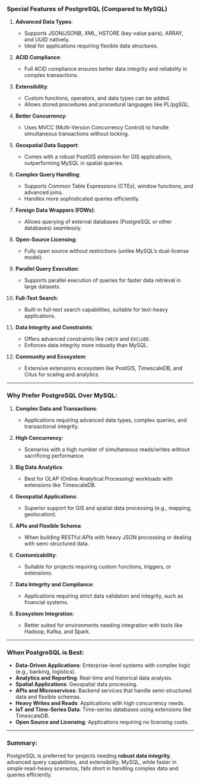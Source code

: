### **Special Features of PostgreSQL** (Compared to MySQL)
1. **Advanced Data Types**:
   - Supports JSON/JSONB, XML, HSTORE (key-value pairs), ARRAY, and UUID natively.
   - Ideal for applications requiring flexible data structures.

2. **ACID Compliance**:
   - Full ACID compliance ensures better data integrity and reliability in complex transactions.

3. **Extensibility**:
   - Custom functions, operators, and data types can be added.
   - Allows stored procedures and procedural languages like PL/pgSQL.

4. **Better Concurrency**:
   - Uses MVCC (Multi-Version Concurrency Control) to handle simultaneous transactions without locking.

5. **Geospatial Data Support**:
   - Comes with a robust PostGIS extension for GIS applications, outperforming MySQL in spatial queries.

6. **Complex Query Handling**:
   - Supports Common Table Expressions (CTEs), window functions, and advanced joins.
   - Handles more sophisticated queries efficiently.

7. **Foreign Data Wrappers (FDWs)**:
   - Allows querying of external databases (PostgreSQL or other databases) seamlessly.

8. **Open-Source Licensing**:
   - Fully open source without restrictions (unlike MySQL’s dual-license model).

9. **Parallel Query Execution**:
   - Supports parallel execution of queries for faster data retrieval in large datasets.

10. **Full-Text Search**:
    - Built-in full-text search capabilities, suitable for text-heavy applications.

11. **Data Integrity and Constraints**:
    - Offers advanced constraints like `CHECK` and `EXCLUDE`.
    - Enforces data integrity more robustly than MySQL.

12. **Community and Ecosystem**:
    - Extensive extensions ecosystem like PostGIS, TimescaleDB, and Citus for scaling and analytics.

---

### **Why Prefer PostgreSQL Over MySQL**:
1. **Complex Data and Transactions**:
   - Applications requiring advanced data types, complex queries, and transactional integrity.

2. **High Concurrency**:
   - Scenarios with a high number of simultaneous reads/writes without sacrificing performance.

3. **Big Data Analytics**:
   - Best for OLAP (Online Analytical Processing) workloads with extensions like TimescaleDB.

4. **Geospatial Applications**:
   - Superior support for GIS and spatial data processing (e.g., mapping, geolocation).

5. **APIs and Flexible Schema**:
   - When building RESTful APIs with heavy JSON processing or dealing with semi-structured data.

6. **Customizability**:
   - Suitable for projects requiring custom functions, triggers, or extensions.

7. **Data Integrity and Compliance**:
   - Applications requiring strict data validation and integrity, such as financial systems.

8. **Ecosystem Integration**:
   - Better suited for environments needing integration with tools like Hadoop, Kafka, and Spark.

---

### **When PostgreSQL is Best**:
- **Data-Driven Applications**: Enterprise-level systems with complex logic (e.g., banking, logistics).
- **Analytics and Reporting**: Real-time and historical data analysis.
- **Spatial Applications**: Geospatial data processing.
- **APIs and Microservices**: Backend services that handle semi-structured data and flexible schemas.
- **Heavy Writes and Reads**: Applications with high concurrency needs.
- **IoT and Time-Series Data**: Time-series databases using extensions like TimescaleDB.
- **Open Source and Licensing**: Applications requiring no licensing costs.

---

### **Summary**:
PostgreSQL is preferred for projects needing **robust data integrity**, advanced query capabilities, and extensibility. MySQL, while faster in simple read-heavy scenarios, falls short in handling complex data and queries efficiently.